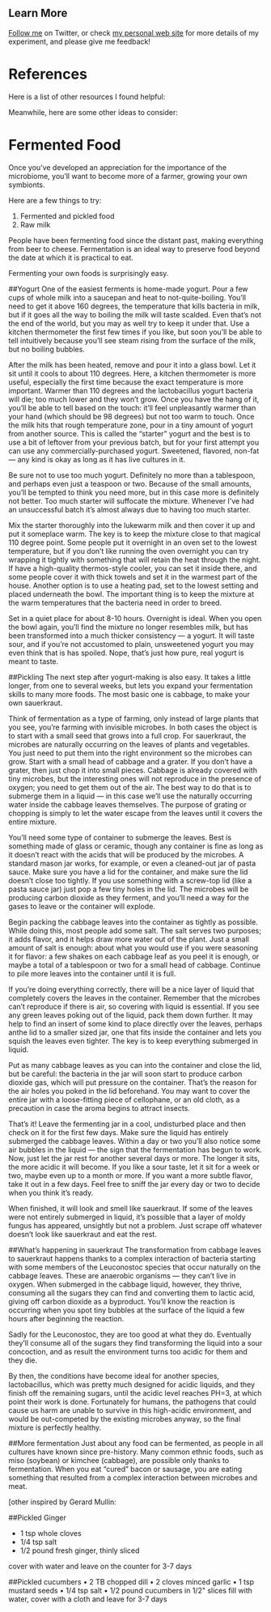 Learn More
----------

[Follow me](http://twitter.com/sprague) on Twitter, or check [my personal web site](http://richardsprague.com/) for more details of my experiment, and please give me feedback!

# References
Here is a list of other resources I found helpful:



Meanwhile, here are some other ideas to consider:

# Fermented Food
Once you’ve developed an appreciation for the importance of the microbiome, you’ll want to become more of a farmer, growing your own symbionts.

Here are a few things to try:
1. Fermented and pickled food
2. Raw milk


People have been fermenting food since the distant past, making everything from beer to cheese. Fermentation is an ideal way to preserve food beyond the date at which it is practical to eat.

Fermenting your own foods is surprisingly easy.

##Yogurt
One of the easiest ferments is home-made yogurt. Pour a few cups of whole milk into a saucepan and heat to not-quite-boiling. You’ll need to get it above 160 degrees, the temperature that kills bacteria in milk, but if it goes all the way to boiling the milk will taste scalded. Even that’s not the end of the world, but you may as well try to keep it under that. Use a kitchen thermometer the first few times if you like, but soon you’ll be able to tell intuitively because you’ll see steam rising from the surface of the milk, but no boiling bubbles.

After the milk has been heated, remove and pour it into a glass bowl. Let it sit until it cools to about 110 degrees. Here, a kitchen thermometer is more useful, especially the first time because the exact temperature is more important. Warmer than 110 degrees and the lactobacillus yogurt bacteria will die; too much lower and they won’t grow. Once you have the hang of it, you’ll be able to tell based on the touch: it’ll feel unpleasantly warmer than your hand (which should be 98 degrees) but not too warm to touch.
Once the milk hits that rough temperature zone, pour in a tiny amount of yogurt from another source.  This is called the “starter” yogurt and the best is to use a bit of leftover from your previous batch, but for your first attempt you can use any commercially-purchased yogurt. Sweetened, flavored, non-fat — any kind is okay as long as it has live cultures in it.

Be sure not to use too much yogurt. Definitely no more than a tablespoon, and perhaps even just a teaspoon or two. Because of the small amounts, you’ll be tempted to think you need more, but in this case more is definitely not better. Too much starter will suffocate the mixture. Whenever I’ve had an unsuccessful batch it’s almost always due to having too much starter.

Mix the starter thoroughly into the lukewarm milk and then cover it up and put it someplace warm. The key is to keep the mixture close to that magical 110 degree point. Some people put it overnight in an oven set to the lowest temperature, but if you don’t like running the oven overnight you can try wrapping it tightly with something that will retain the heat through the night. If have a high-quality thermos-style cooler, you can set it inside there, and some people cover it with thick towels and set it in the warmest part of the house. Another option is to use a heating pad, set to the lowest setting and placed underneath the bowl. The important thing is to keep the mixture at the warm temperatures that the bacteria need in order to breed.

Set in a quiet place for about 8-10 hours. Overnight is ideal. When you open the bowl again, you’ll find the mixture no longer resembles milk, but has been transformed into a much thicker consistency — a yogurt. It will taste sour, and if you’re not accustomed to plain, unsweetened yogurt you may even think that is has spoiled. Nope, that’s just how pure, real yogurt is meant to taste.

##Pickling
The next step after yogurt-making is also easy. It takes a little longer, from one to several weeks, but lets you expand your fermentation skills to many more foods. The most basic one is cabbage, to make your own sauerkraut.

Think of fermentation as a type of farming, only instead of large plants that you see, you’re farming with invisible microbes. In both cases the object is to start with a small seed that grows into a full crop. For sauerkraut, the microbes are naturally occurring on the leaves of plants and vegetables. You just need to put them into the right environment so the microbes can grow. 
Start with a small head of cabbage and a grater. If you don’t have a grater, then just chop it into small pieces. Cabbage is already covered with tiny microbes, but the interesting ones will not reproduce in the presence of oxygen; you need to get them out of the air. The best way to do that is to submerge them in a liquid — in this case we’ll use the naturally occurring water inside the cabbage leaves themselves. The purpose of grating or chopping is simply to let the water escape from the leaves until it covers the entire mixture.

You’ll need some type of container to submerge the leaves. Best is something made of glass or ceramic, though any container is fine as long as it doesn’t react with the acids that will be produced by the microbes. A standard mason jar works, for example, or even a cleaned-out jar of pasta sauce. Make sure you have a lid for the container, and make sure the lid doesn’t close too tightly. If you use something with a screw-top lid (like a pasta sauce jar) just pop a few tiny holes in the lid. The microbes will be producing carbon dioxide as they ferment, and you’ll need a way for the gases to leave or the container will explode.

Begin packing the cabbage leaves into the container as tightly as possible. While doing this, most people add some salt. The salt serves two purposes; it adds flavor, and it helps draw more water out of the plant. Just a small amount of salt is enough: about what you would use if you were seasoning it for flavor: a few shakes on each cabbage leaf as you peel it is enough, or maybe a total of a tablespoon or two for a small head of cabbage. Continue to pile more leaves into the container until it is full.

If you’re doing everything correctly, there will be a nice layer of liquid that completely covers the leaves in the container. Remember that the microbes can’t reproduce if there is air, so covering with liquid is essential. If you see any green leaves poking out of the liquid, pack them down further. It may help to find an insert of some kind to place directly over the leaves, perhaps anthe lid to a smaller sized jar, one that fits inside the container and lets you squish the leaves even tighter. The key is to keep everything submerged in liquid.

Put as many cabbage leaves as you can into the container and close the lid, but be careful: the bacteria in the jar will soon start to produce carbon dioxide gas, which will put pressure on the container. That’s the reason for the air holes you poked in the lid beforehand. You may want to cover the entire jar with a loose-fitting piece of cellophane, or an old cloth, as a precaution in case the aroma begins to attract insects.

That’s it! Leave the fermenting jar in a cool, undisturbed place and then check on it for the first few days. Make sure the liquid has entirely submerged the cabbage leaves. Within a day or two you’ll also notice some air bubbles in the liquid — the sign that the fermentation has begun to work. Now, just let the jar rest for another several days or more. The longer it sits, the more acidic it will become. If you like a sour taste, let it sit for a week or two, maybe even up to a month or more. If you want a more subtle flavor, take it out in a few days. Feel free to sniff the jar every day or two to decide when you think it’s ready.

When finished, it will look and smell like sauerkraut. If some of the leaves were not entirely submerged in liquid, it’s possible that a layer of moldy fungus has appeared, unsightly but not a problem. Just scrape off whatever doesn’t look like sauerkraut and eat the rest.

##What’s happening in sauerkraut
The transformation from cabbage leaves to sauerkraut happens thanks to a complex interaction of bacteria starting with some members of the Leuconostoc species that occur naturally on the cabbage leaves. These are anaerobic organisms — they can’t live in oxygen. When submerged in the cabbage liquid, however, they thrive, consuming all the sugars they can find and converting them to lactic acid, giving off carbon dioxide as a byproduct. You’ll know the reaction is occurring when you spot tiny bubbles at the surface of the liquid a few hours after beginning the reaction.

Sadly for the Leuconostoc, they are too good at what they do. Eventually they’ll consume all of the sugars they find transforming the liquid into a sour concoction, and as result the environment turns too acidic for them and they die.

By then, the conditions have become ideal for another species, lactobacillus, which was pretty much designed for acidic liquids, and they finish off the remaining sugars, until the acidic level reaches PH=3, at which point their work is done.
Fortunately for humans, the pathogens that could cause us harm are unable to survive in this high-acidic environment, and would be out-competed by the existing microbes anyway, so the final mixture is perfectly healthy.

##More fermentation
Just about any food can be fermented, as people in all cultures have known since pre-history. Many common ethnic foods, such as miso (soybean) or kimchee (cabbage), are possible only thanks to fermentation. When you eat “cured” bacon or sausage, you are eating something that resulted from a complex interaction between microbes and meat. 

 [other inspired by Gerard Mullin:



##Pickled Ginger 
* 1 tsp whole cloves
* 1/4 tsp salt
* 1/2 pound fresh ginger, thinly sliced

cover with water and leave on the counter for 3-7 days 

##Pickled cucumbers 
	•	2 TB chopped dill
	•	2 cloves minced garlic
	•	1 tsp mustard seeds
	•	1/4 tsp salt
	•	1/2 pound cucumbers in 1/2" slices
fill with water, cover with a cloth and leave for 3-7 days 

